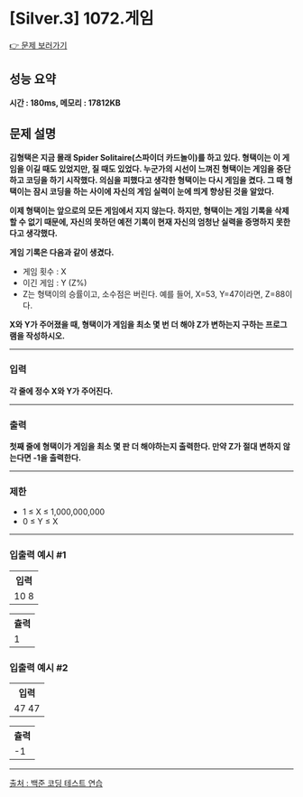 <h1>[Silver.3] 1072.게임</h1>

<a href="https://www.acmicpc.net/problem/1072">👉 문제 보러가기</a>

<h2>성능 요약</h2>
<b>시간 : 180ms, 메모리 : 17812KB</b>

<h2>문제 설명</h2>
<b>김형택은 지금 몰래 Spider Solitaire(스파이더 카드놀이)를 하고 있다. 형택이는 이 게임을 이길 때도 있었지만, 질 때도 있었다. 누군가의 시선이 느껴진 형택이는 게임을 중단하고 코딩을 하기 시작했다. 의심을 피했다고 생각한 형택이는 다시 게임을 켰다. 그 때 형택이는 잠시 코딩을 하는 사이에 자신의 게임 실력이 눈에 띄게 향상된 것을 알았다.

이제 형택이는 앞으로의 모든 게임에서 지지 않는다. 하지만, 형택이는 게임 기록을 삭제 할 수 없기 때문에, 자신의 못하던 예전 기록이 현재 자신의 엄청난 실력을 증명하지 못한다고 생각했다.

게임 기록은 다음과 같이 생겼다.</b><br>
<ul>
    <li>게임 횟수 : X</li>
    <li>이긴 게임 : Y (Z%)</li>
    <li>Z는 형택이의 승률이고, 소수점은 버린다. 예를 들어, X=53, Y=47이라면, Z=88이다.</li>
</ul>

<b>X와 Y가 주어졌을 때, 형택이가 게임을 최소 몇 번 더 해야 Z가 변하는지 구하는 프로그램을 작성하시오.</b><br>

<hr>

<h3>입력</h3>
<b>각 줄에 정수 X와 Y가 주어진다.</b>

<hr>

<h3>출력</h3>
<b>첫째 줄에 형택이가 게임을 최소 몇 판 더 해야하는지 출력한다. 만약 Z가 절대 변하지 않는다면 -1을 출력한다.</b>

<hr>

<h3>제한</h3>
<ul>
    <li>1 ≤ X ≤ 1,000,000,000</li>
    <li>0 ≤ Y ≤ X</li>
</ul>

<hr>

<h3>입출력 예시 #1</h3>
<table>
    <tr>
        <th>입력</th>
    </tr>
    <tr>
        <td>10 8</td>
    </tr>
</table>

<table>
    <tr>
        <th>츌력</th>
    </tr>
    <tr>
        <td>1</td>
    </tr>
</table>

<h3>입출력 예시 #2</h3>
<table>
    <tr>
        <th>입력</th>
    </tr>
    <tr>
        <td>47 47</td>
    </tr>
</table>

<table>
    <tr>
        <th>츌력</th>
    </tr>
    <tr>
        <td>-1</td>
    </tr>
</table>

<hr>

<a href="https://www.acmicpc.net//">출처 : 백준 코딩 테스트 연습 </a>